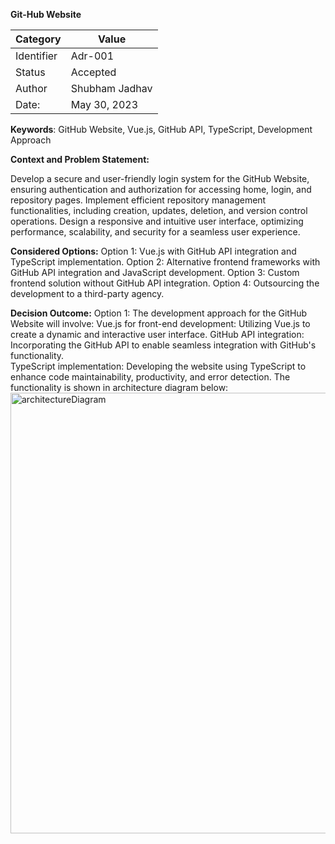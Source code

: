 **Git-Hub Website**

| Category | Value | 
|----------|----------|
| Identifier  | Adr-001 | 
|  Status  | Accepted | 
|  Author | Shubham Jadhav |
|  Date:  | May 30, 2023 | 

**Keywords**: GitHub Website, Vue.js, GitHub API, TypeScript, Development Approach

**Context and Problem Statement:**

Develop a secure and user-friendly login system for the GitHub Website, ensuring authentication and authorization for accessing home, login, and repository pages. Implement efficient repository management functionalities, including creation, updates, deletion, and version control operations. Design a responsive and intuitive user interface, optimizing performance, scalability, and security for a seamless user experience.

**Considered Options:** 
Option 1: Vue.js with GitHub API integration and TypeScript implementation.
Option 2: Alternative frontend frameworks with GitHub API integration and JavaScript development.
Option 3: Custom frontend solution without GitHub API integration.
Option 4: Outsourcing the development to a third-party agency.

**Decision Outcome:**
Option 1:
The development approach for the GitHub Website will involve: Vue.js for front-end development: Utilizing Vue.js to create a dynamic and interactive user interface.                            GitHub API integration: Incorporating the GitHub API to enable seamless integration with GitHub's functionality.                                       
TypeScript implementation: Developing the website using TypeScript to enhance code maintainability, productivity, and error detection.
The functionality is shown in architecture diagram below:
<img width="705" alt="architectureDiagram" src="https://github.com/shubjadh/SE577/assets/114832019/4cf3bfb8-c098-469b-aaf1-026e08f787f4">
